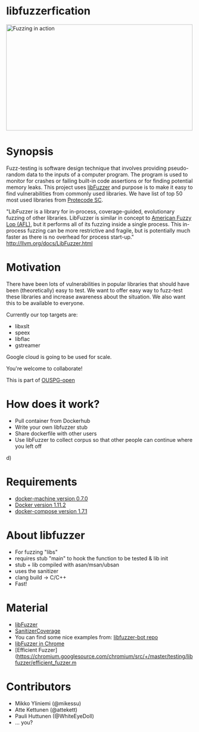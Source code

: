
# libfuzzerfication

<img src="https://raw.githubusercontent.com/ouspg/libfuzzerfication/master/pictures/fuzzing.png" width="500" height="284" alt="Fuzzing in action">

# Synopsis
Fuzz-testing is software design technique that involves providing pseudo-random data to the inputs of a computer program. The program is used to monitor for crashes or failing built-in code assertions or for finding potential memory leaks. This project uses [libFuzzer](http://llvm.org/docs/LibFuzzer.html) and purpose is to make it easy to find vulnerabilities from commonly used libraries. We have list of top 50 most used libraries from [Protecode SC](http://www.codenomicon.com/products/appcheck/).

"LibFuzzer is a library for in-process, coverage-guided, evolutionary fuzzing of other libraries.
LibFuzzer is similar in concept to [American Fuzzy Lop (AFL)](http://lcamtuf.coredump.cx/afl/), but it performs all of its fuzzing inside a single process. This in-process fuzzing can be more restrictive and fragile, but is potentially much faster as there is no overhead for process start-up."
http://llvm.org/docs/LibFuzzer.html

# Motivation
There have been lots of vulnerabilities in popular libraries that should have been (theoretically) easy to test. We want to offer easy way to fuzz-test these libraries and increase awareness about the situation. We also want this to be available to everyone.

Currently our top targets are:
* libxslt
* speex
* libflac
* gstreamer

Google cloud is going to be used for scale.

You're welcome to collaborate!

This is part of [OUSPG-open](https://github.com/ouspg/ouspg-open)

# How does it work?
* Pull container from Dockerhub
* Write your own libfuzzer stub
* Share dockerfile with other users
* Use libFuzzer to collect corpus so that other people can continue where you left off

d)

# Requirements
* [docker-machine version 0.7.0](https://docs.docker.com/machine/)
* [Docker version 1.11.2](https://www.docker.com/)
* [docker-compose version 1.7.1](https://docs.docker.com/compose/)

# About libfuzzer
* For fuzzing "libs"
* requires stub "main" to hook the function to be tested & lib init
* stub + lib compiled with asan/msan/ubsan
* uses the sanitizer
* clang build -> C/C++
* Fast!

# Material

* [libFuzzer](http://llvm.org/docs/LibFuzzer.html)
* [SanitizerCoverage](http://clang.llvm.org/docs/SanitizerCoverage.html)
* You can find some nice examples from: [libfuzzer-bot repo](https://github.com/google/libfuzzer-bot)
* [libFuzzer in Chrome](https://chromium.googlesource.com/chromium/src/+/master/testing/libfuzzer/README.md)
* [Efficient Fuzzer](https://chromium.googlesource.com/chromium/src/+/master/testing/libfuzzer/efficient_fuzzer.m

# Contributors
* Mikko Yliniemi (@mikessu)
* Atte Kettunen (@attekett)
* Pauli Huttunen (@WhiteEyeDoll)
* ... you?
